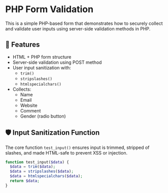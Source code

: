 # PHP Form Validation

This is a simple PHP-based form that demonstrates how to securely collect and validate user inputs using server-side validation methods in PHP.

## 🚀 Features

- HTML + PHP form structure
- Server-side validation using POST method
- User input sanitization with:
  - `trim()`
  - `stripslashes()`
  - `htmlspecialchars()`
- Collects:
  - Name
  - Email
  - Website
  - Comment
  - Gender (radio button)

## 🛡️ Input Sanitization Function

The core function `test_input()` ensures input is trimmed, stripped of slashes, and made HTML-safe to prevent XSS or injection.

```php
function test_input($data) {
  $data = trim($data);
  $data = stripslashes($data);
  $data = htmlspecialchars($data);
  return $data;
}
